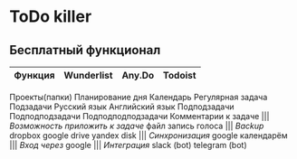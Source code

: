 # ToDo killer

## Бесплатный функционал

Функция                 | Wunderlist | Any.Do | Todoist
------------------------|------------|--------|---------
Проекты(папки)
Планирование дня
Календарь
Регулярная задача
Подзадачи
Русский язык
Английский язык
Подподзадачи
Подподподзадачи
Подподподподзадачи
Комментарии к задаче
|||
_Возможность приложить к задаче_
файл
запись голоса
|||
_Backup_
dropbox
google drive
yandex disk
|||
_Синхронизация_
google календарём
|||
_Вход через_
google
|||
_Интеграция_
slack (bot)
telegram (bot)
